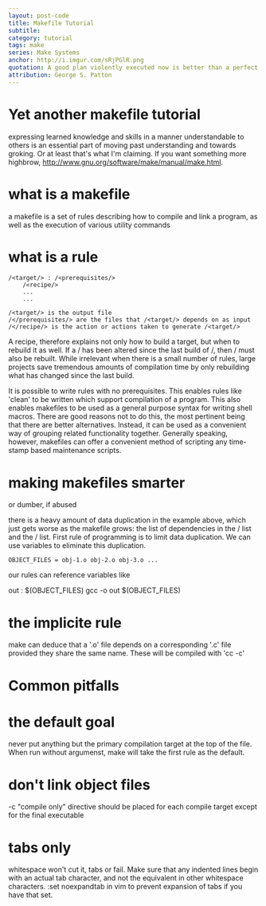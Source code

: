 ```yaml
---
layout: post-code
title: Makefile Tutorial 
subtitle: 
category: tutorial
tags: make 
series: Make Systems 
anchor: http://i.imgur.com/sRjPGlR.png
quotation: A good plan violently executed now is better than a perfect plan executed next week.
attribution: George S. Patton
---
```


# Yet another makefile tutorial
expressing learned knowledge and skills in a manner understandable to others is an essential part of moving past understanding and towards groking. Or at least that's what I'm claiming.
If you want something more highbrow, http://www.gnu.org/software/make/manual/make.html.

# what is a makefile
a makefile is a set of rules describing how to compile and link a program, as well as the execution of various utility commands

# what is a rule
    /<target/> : /<prerequisites/>
        /<recipe/>
        ...
        ...

    /<target/> is the output file
    /</prerequisites/> are the files that /<target/> depends on as input
    /</recipe/> is the action or actions taken to generate /<target/>

A recipe, therefore explains not only how to build a target, but when to rebuild it as well. If a /<prerequisite/> has been altered since the last build of /<target/>, then /<target/> must also be rebuilt. While irrelevant when there is a small number of rules, large projects save tremendous amounts of compilation time by only rebuilding what has changed since the last build.

It is possible to write rules with no prerequisites. This enables rules like 'clean' to be written which support compilation of a program. This also enables makefiles to be used as a general purpose syntax for writing shell macros. There are good reasons not to do this, the most pertinent being that there are better alternatives. Instead, it can be used as a convenient way of grouping related functionality together. Generally speaking, however, makefiles can offer a convenient method of scripting any time-stamp based maintenance scripts.

# making makefiles smarter
or dumber, if abused

there is a heavy amount of data duplication in the example above, which just gets worse as the makefile grows: the list of dependencies in the /<prerequisite/> list and the /<recipe/> list. First rule of programming is to limit data duplication. We can use variables to eliminate this duplication.

    OBJECT_FILES = obj-1.o obj-2.o obj-3.o ...

our rules can reference variables like

out : $(OBJECT_FILES)
    gcc -o out $(OBJECT_FILES)

# the implicite rule
make can deduce that a '.o' file depends on a corresponding '.c' file provided they share the same name. These will be compiled with 'cc -c'

# Common pitfalls

# the default goal
never put anything but the primary compilation target at the top of the file. When run without argumenst, make will take the first rule as the default. 

# don't link object files
-c "compile only" directive should be placed for each compile target except for the final executable

# tabs only
whitespace won't cut it, tabs or fail. Make sure that any indented lines begin with an actual tab character, and not the equivalent in other whitespace characters.
:set noexpandtab in vim to prevent expansion of tabs if you have that set.
 
